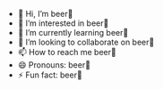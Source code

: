 - 👋 Hi, I’m beer🍺
- 👀 I’m interested in beer🍺
- 🌱 I’m currently learning beer🍺
- 💞️ I’m looking to collaborate on beer🍺
- 📫 How to reach me beer🍺
- 😄 Pronouns: beer🍺
- ⚡ Fun fact: beer🍺

<!---
neutronec/neutronec is a ✨ special ✨ repository because its `README.md` (this file) appears on your GitHub profile.
You can click the Preview link to take a look at your changes.
--->
